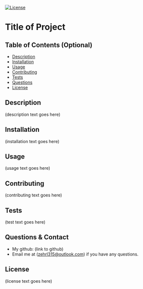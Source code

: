 <!-- 
[x] (license badge!)

[x] Title of Project
[x] Table of Contents (no input, works with clicking)
[x] Description
[x] Installation
[x] Usage
[x] Contributing
[x] Tests
[] Questions
    -contains link to github account
    -email and instructions for reaching out
[x] License (auto generated)
 -->
[![License](https://img.shields.io/badge/License-Apache%202.0-blue.svg)](https://opensource.org/licenses/Apache-2.0)
 
 # Title of Project

## Table of Contents (Optional)
* [Description](#Description)
* [Installation](#Installation)
* [Usage](#Usage)
* [Contributing](#Contributing)
* [Tests](#Tests)
* [Questions](#Questions?)
* [License](#License)


## Description

(description text goes here)

## Installation

(installation text goes here)

## Usage

(usage text goes here)

## Contributing

(contributing text goes here)

## Tests

(test text goes here)

## Questions & Contact

* My github: (link to github)
* Email me at (zehrl315@outlook.com) if you have any questions.

## License

(license text goes here)